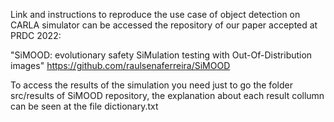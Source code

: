 Link and instructions to reproduce the use case of object detection on CARLA simulator can be accessed the repository of our paper accepted at PRDC 2022:

"SiMOOD: evolutionary safety SiMulation testing with Out-Of-Distribution images" https://github.com/raulsenaferreira/SiMOOD

To access the results of the simulation you need just to go the folder src/results of SiMOOD repository, the explanation about each result collumn can be seen at the file dictionary.txt
